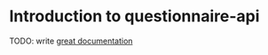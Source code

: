 # Introduction to questionnaire-api

TODO: write [great documentation](http://jacobian.org/writing/what-to-write/)

